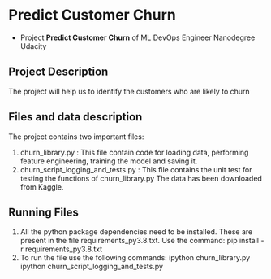 # Predict Customer Churn

- Project **Predict Customer Churn** of ML DevOps Engineer Nanodegree Udacity

## Project Description
 The project will help us to identify the customers who are likely to churn

## Files and data description
The project contains two important files:
   1. churn_library.py                   : This file contain code for loading data, performing feature engineering, training the model and saving it. 
   2. churn_script_logging_and_tests.py  : This file contains the unit test for testing the functions of churn_library.py
The data has been downloaded from Kaggle. 
  

## Running Files
  1. All the python package dependencies need to be installed. These are present in the file requirements_py3.8.txt. Use the command:
      pip install -r requirements_py3.8.txt
  2. To run the file use the following commands:
       ipython churn_library.py
       ipython churn_script_logging_and_tests.py
 



